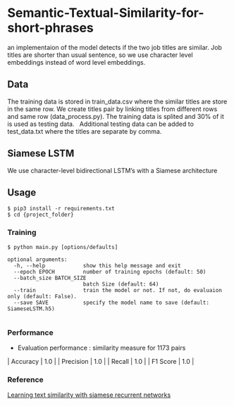 # Semantic-Textual-Similarity-for-short-phrases
an implementaion of the model detects if the two job titles are similar. Job titles are shorter than usual sentence, so we use character level embeddings instead of word level embeddings.

## Data
The training data is stored in train_data.csv where the similar titles are store in the same row. We create titles pair by linking titles from different rows and same row (data_process.py). The training data is splited and 30% of it is used as testing data.
&nbsp;
Additional testing data can be added to test_data.txt where the titles are separate by comma.

## Siamese LSTM
We use character-level bidirectional LSTM’s with a Siamese architecture

## Usage
```
$ pip3 install -r requirements.txt 
$ cd {project_folder}
```
### Training
```
$ python main.py [options/defaults]

optional arguments:
  -h, --help            show this help message and exit
  --epoch EPOCH         number of training epochs (default: 50)
  --batch_size BATCH_SIZE
                        batch Size (default: 64)
  --train               train the model or not. If not, do evaluaion only (default: False).
  --save SAVE           specify the model name to save (default: SiameseLSTM.h5)
                    

```
### Performance
- Evaluation performance : similarity measure for 1173 pairs

| Accuracy   | 1.0  |
| Precision  | 1.0  |
| Recall     | 1.0  |
| F1 Score   | 1.0  |


### Reference
[Learning text similarity with siamese recurrent networks](https://duckduckgo.com)

